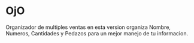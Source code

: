 # OjO
Organizador de multiples ventas en esta version organiza Nombre, Numeros, Cantidades y Pedazos para un mejor manejo de tu informacion.
